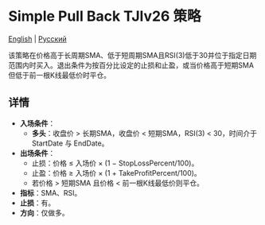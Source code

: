 # Simple Pull Back TJlv26 策略
[English](README.md) | [Русский](README_ru.md)

该策略在价格高于长周期SMA、低于短周期SMA且RSI(3)低于30并位于指定日期范围内时买入。退出条件为按百分比设定的止损和止盈，或当价格高于短期SMA但低于前一根K线最低价时平仓。

## 详情

- **入场条件**：
  - **多头**：收盘价 > 长期SMA，收盘价 < 短期SMA，RSI(3) < 30，时间介于 StartDate 与 EndDate。
- **出场条件**：
  - 止损：价格 ≤ 入场价 × (1 − StopLossPercent/100)。
  - 止盈：价格 ≥ 入场价 × (1 + TakeProfitPercent/100)。
  - 若价格 > 短期SMA 且价格 < 前一根K线最低价则平仓。
- **指标**：SMA、RSI。
- **止损**：有。
- **方向**：仅做多。
